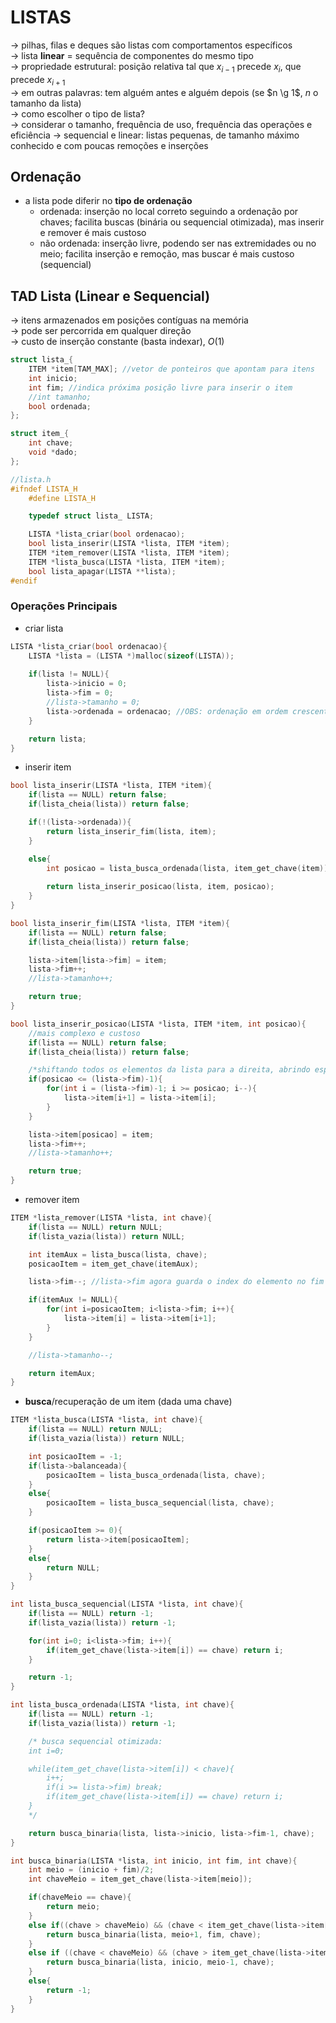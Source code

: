# LISTAS
-> pilhas, filas e deques são listas com comportamentos específicos <br />
-> lista **linear** = sequência de componentes do mesmo tipo <br />
-> propriedade estrutural: posição relativa tal que $x_{i-1}$ precede $x_i$, que precede $x_{i+1}$ <br />
-> em outras palavras: tem alguém antes e alguém depois (se $n \g 1$, $n$ o tamanho da lista) <br />
-> como escolher o tipo de lista? <br />
-> considerar o tamanho, frequência de uso, frequência das operações e eficiência
    -> sequencial e linear: listas pequenas, de tamanho máximo conhecido e com poucas remoções e inserções

## Ordenação
- a lista pode diferir no **tipo de ordenação**
    - ordenada: inserção no local correto seguindo a ordenação por chaves; facilita buscas (binária ou sequencial otimizada), mas inserir e remover é mais custoso
    - não ordenada: inserção livre, podendo ser nas extremidades ou no meio; facilita inserção e remoção, mas buscar é mais custoso (sequencial)

## TAD Lista (Linear e Sequencial)
-> itens armazenados em posições contíguas na memória <br />
-> pode ser percorrida em qualquer direção <br />
-> custo de inserção constante (basta indexar), $O(1)$ <br />

```c
struct lista_{
    ITEM *item[TAM_MAX]; //vetor de ponteiros que apontam para itens
    int inicio;
    int fim; //indica próxima posição livre para inserir o item
    //int tamanho;
    bool ordenada;
};

struct item_{
    int chave;
    void *dado;
};
```

```c
//lista.h
#ifndef LISTA_H
    #define LISTA_H

    typedef struct lista_ LISTA;

    LISTA *lista_criar(bool ordenacao);
    bool lista_inserir(LISTA *lista, ITEM *item);
    ITEM *item_remover(LISTA *lista, ITEM *item);
    ITEM *lista_busca(LISTA *lista, ITEM *item);
    bool lista_apagar(LISTA **lista);
#endif
```

### Operações Principais
- criar lista
```c
LISTA *lista_criar(bool ordenacao){
    LISTA *lista = (LISTA *)malloc(sizeof(LISTA));
    
    if(lista != NULL){
        lista->inicio = 0;
        lista->fim = 0;
        //lista->tamanho = 0;
        lista->ordenada = ordenacao; //OBS: ordenação em ordem crescente!
    }

    return lista;
}
```

- inserir item
```c
bool lista_inserir(LISTA *lista, ITEM *item){
    if(lista == NULL) return false;
    if(lista_cheia(lista)) return false;

    if(!(lista->ordenada)){
        return lista_inserir_fim(lista, item);
    }

    else{
        int posicao = lista_busca_ordenada(lista, item_get_chave(item));
        
        return lista_inserir_posicao(lista, item, posicao);
    }
}
```

```c
bool lista_inserir_fim(LISTA *lista, ITEM *item){
    if(lista == NULL) return false;
    if(lista_cheia(lista)) return false;

    lista->item[lista->fim] = item;
    lista->fim++;
    //lista->tamanho++;

    return true;
}
```

```c
bool lista_inserir_posicao(LISTA *lista, ITEM *item, int posicao){
    //mais complexo e custoso
    if(lista == NULL) return false;
    if(lista_cheia(lista)) return false;

    /*shiftando todos os elementos da lista para a direita, abrindo espaço pro novo item*/
    if(posicao <= (lista->fim)-1){
        for(int i = (lista->fim)-1; i >= posicao; i--){
            lista->item[i+1] = lista->item[i];
        }
    }

    lista->item[posicao] = item;
    lista->fim++;
    //lista->tamanho++;

    return true;
}
```

- remover item 
```c
ITEM *lista_remover(LISTA *lista, int chave){
    if(lista == NULL) return NULL;
    if(lista_vazia(lista)) return NULL;

    int itemAux = lista_busca(lista, chave);
    posicaoItem = item_get_chave(itemAux);

    lista->fim--; //lista->fim agora guarda o index do elemento no fim da lista

    if(itemAux != NULL){
        for(int i=posicaoItem; i<lista->fim; i++){
            lista->item[i] = lista->item[i+1];
        }
    }

    //lista->tamanho--;

    return itemAux;
}
```

- **busca**/recuperação de um item (dada uma chave)
```c
ITEM *lista_busca(LISTA *lista, int chave){
    if(lista == NULL) return NULL;
    if(lista_vazia(lista)) return NULL;

    int posicaoItem = -1;
    if(lista->balanceada){
        posicaoItem = lista_busca_ordenada(lista, chave);
    }
    else{
        posicaoItem = lista_busca_sequencial(lista, chave);
    }

    if(posicaoItem >= 0){
        return lista->item[posicaoItem];
    }
    else{
        return NULL;
    }
}
```

```c
int lista_busca_sequencial(LISTA *lista, int chave){
    if(lista == NULL) return -1;
    if(lista_vazia(lista)) return -1;

    for(int i=0; i<lista->fim; i++){
        if(item_get_chave(lista->item[i]) == chave) return i;
    }

    return -1;
}
```

```c
int lista_busca_ordenada(LISTA *lista, int chave){
    if(lista == NULL) return -1;
    if(lista_vazia(lista)) return -1; 

    /* busca sequencial otimizada:
    int i=0;

    while(item_get_chave(lista->item[i]) < chave){
        i++;
        if(i >= lista->fim) break;
        if(item_get_chave(lista->item[i]) == chave) return i;
    }
    */

    return busca_binaria(lista, lista->inicio, lista->fim-1, chave);
}
```

```c
int busca_binaria(LISTA *lista, int inicio, int fim, int chave){
    int meio = (inicio + fim)/2;
    int chaveMeio = item_get_chave(lista->item[meio]);

    if(chaveMeio == chave){
        return meio;
    }
    else if((chave > chaveMeio) && (chave < item_get_chave(lista->item[fim]))){
        return busca_binaria(lista, meio+1, fim, chave);
    }
    else if ((chave < chaveMeio) && (chave > item_get_chave(lista->item[inicio]))){
        return busca_binaria(lista, inicio, meio-1, chave);
    }
    else{
        return -1;
    }
}
```